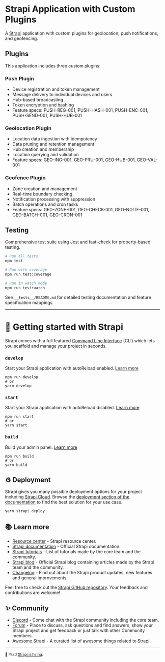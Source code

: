 # Strapi Application with Custom Plugins

A [Strapi](https://strapi.io) application with custom plugins for geolocation, push notifications, and geofencing.

## Plugins

This application includes three custom plugins:

### Push Plugin
- Device registration and token management
- Message delivery to individual devices and users
- Hub-based broadcasting
- Token encryption and hashing
- Feature specs: PUSH-REG-001, PUSH-HASH-001, PUSH-ENC-001, PUSH-SEND-001, PUSH-HUB-001

### Geolocation Plugin  
- Location data ingestion with idempotency
- Data pruning and retention management
- Hub creation and membership
- Location querying and validation
- Feature specs: GEO-ING-001, GEO-PRU-001, GEO-HUB-001, GEO-VAL-001

### Geofence Plugin
- Zone creation and management
- Real-time boundary checking
- Notification processing with suppression
- Batch operations and cron tasks
- Feature specs: GEO-ZONE-001, GEO-CHECK-001, GEO-NOTIF-001, GEO-BATCH-001, GEO-CRON-001

## Testing

Comprehensive test suite using Jest and fast-check for property-based testing.

```bash
# Run all tests
npm test

# Run with coverage
npm run test:coverage

# Run in watch mode  
npm run test:watch
```

See `__tests__/README.md` for detailed testing documentation and feature specification mappings.

---

# 🚀 Getting started with Strapi

Strapi comes with a full featured [Command Line Interface](https://docs.strapi.io/dev-docs/cli) (CLI) which lets you scaffold and manage your project in seconds.

### `develop`

Start your Strapi application with autoReload enabled. [Learn more](https://docs.strapi.io/dev-docs/cli#strapi-develop)

```
npm run develop
# or
yarn develop
```

### `start`

Start your Strapi application with autoReload disabled. [Learn more](https://docs.strapi.io/dev-docs/cli#strapi-start)

```
npm run start
# or
yarn start
```

### `build`

Build your admin panel. [Learn more](https://docs.strapi.io/dev-docs/cli#strapi-build)

```
npm run build
# or
yarn build
```

## ⚙️ Deployment

Strapi gives you many possible deployment options for your project including [Strapi Cloud](https://cloud.strapi.io). Browse the [deployment section of the documentation](https://docs.strapi.io/dev-docs/deployment) to find the best solution for your use case.

```
yarn strapi deploy
```

## 📚 Learn more

- [Resource center](https://strapi.io/resource-center) - Strapi resource center.
- [Strapi documentation](https://docs.strapi.io) - Official Strapi documentation.
- [Strapi tutorials](https://strapi.io/tutorials) - List of tutorials made by the core team and the community.
- [Strapi blog](https://strapi.io/blog) - Official Strapi blog containing articles made by the Strapi team and the community.
- [Changelog](https://strapi.io/changelog) - Find out about the Strapi product updates, new features and general improvements.

Feel free to check out the [Strapi GitHub repository](https://github.com/strapi/strapi). Your feedback and contributions are welcome!

## ✨ Community

- [Discord](https://discord.strapi.io) - Come chat with the Strapi community including the core team.
- [Forum](https://forum.strapi.io/) - Place to discuss, ask questions and find answers, show your Strapi project and get feedback or just talk with other Community members.
- [Awesome Strapi](https://github.com/strapi/awesome-strapi) - A curated list of awesome things related to Strapi.

---

<sub>🤫 Psst! [Strapi is hiring](https://strapi.io/careers).</sub>
